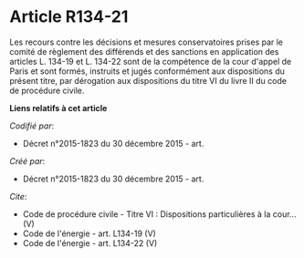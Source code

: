 # Article R134-21

Les recours contre les décisions et mesures conservatoires prises par le comité de règlement des différends et des sanctions
en application des articles L. 134-19 et L. 134-22 sont de la compétence de la cour d'appel de Paris et sont formés,
instruits et jugés conformément aux dispositions du présent titre, par dérogation aux dispositions du titre VI du livre II du
code de procédure civile.

**Liens relatifs à cet article**

_Codifié par_:

  - Décret n°2015-1823 du 30 décembre 2015 - art.

_Créé par_:

  - Décret n°2015-1823 du 30 décembre 2015 - art.

_Cite_:

  - Code de procédure civile -  Titre VI : Dispositions particulières à la cour... (V)
  - Code de l'énergie - art. L134-19 (V)
  - Code de l'énergie - art. L134-22 (V)
